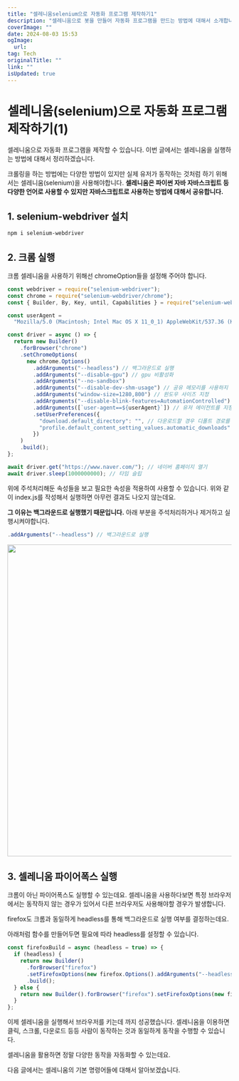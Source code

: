 ```yaml
---
title: "셀레니움selenium으로 자동화 프로그램 제작하기1"
description: "셀레니움으로 봇을 만들어 자동화 프로그램을 만드는 방법에 대해서 소개합니다"
coverImage: ""
date: 2024-08-03 15:53
ogImage:
  url:
tag: Tech
originalTitle: ""
link: ""
isUpdated: true
---
```


# 셀레니움(selenium)으로 자동화 프로그램 제작하기(1)

셀레니움으로 자동화 프로그램을 제작할 수 있습니다.
이번 글에서는 셀레니움을 실행하는 방법에 대해서 정리하겠습니다.

크롤링을 하는 방법에는 다양한 방법이 있지만 실제 유저가 동작하는 것처럼 하기 위해서는 셀레니움(selenium)을 사용해야합니다.
**셀레니움은 파이썬 자바 자바스크립트 등 다양한 언어로 사용할 수 있지만 자바스크립트로 사용하는 방법에 대해서 공유합니다.**

## 1. selenium-webdriver 설치

<!-- seedividend - 사각형 -->

<ins class="adsbygoogle"
     style="display:block"
     data-ad-client="ca-pub-4877378276818686"
     data-ad-slot="1898504329"
     data-ad-format="auto"
     data-full-width-responsive="true"></ins>

<script>
     (adsbygoogle = window.adsbygoogle || []).push({});
</script>

```bash
npm i selenium-webdriver
```

## 2. 크롬 실행

크롬 셀레니움을 사용하기 위해선 chromeOption들을 설정해 주어야 합니다.

```js
const webdriver = require("selenium-webdriver");
const chrome = require("selenium-webdriver/chrome");
const { Builder, By, Key, until, Capabilities } = require("selenium-webdriver");

const userAgent =
  "Mozilla/5.0 (Macintosh; Intel Mac OS X 11_0_1) AppleWebKit/537.36 (KHTML, like Gecko) Chrome/88.0.4324.192 Safari/537.36";

const driver = async () => {
  return new Builder()
    .forBrowser("chrome")
    .setChromeOptions(
      new chrome.Options()
        .addArguments("--headless") // 백그라운드로 실행
        .addArguments("--disable-gpu") // gpu 비활성화
        .addArguments("--no-sandbox")
        .addArguments("--disable-dev-shm-usage") // 공유 메모리를 사용하지 않겠다는 의미
        .addArguments("window-size=1280,800") // 윈도우 사이즈 지정
        .addArguments("--disable-blink-features=AutomationControlled")
        .addArguments([`user-agent==${userAgent}`]) // 유저 에이전트를 지정할 수 있음
        .setUserPreferences({
          "download.default_directory": "", // 다운로드할 경우 디폴트 경로를 지정할 수 있음
          "profile.default_content_setting_values.automatic_downloads": 1,
        })
    )
    .build();
};

await driver.get("https://www.naver.com/"); // 네이버 홈페이지 열기
await driver.sleep(1000000000); // 타임 슬립
```

<!-- seedividend - 사각형 -->

<ins class="adsbygoogle"
     style="display:block"
     data-ad-client="ca-pub-4877378276818686"
     data-ad-slot="1898504329"
     data-ad-format="auto"
     data-full-width-responsive="true"></ins>

<script>
     (adsbygoogle = window.adsbygoogle || []).push({});
</script>

위에 주석처리해둔 속성들을 보고 필요한 속성을 적용하여 사용할 수 있습니다.
위와 같이 index.js를 작성해서 실행하면 아무런 결과도 나오지 않는데요.

**그 이유는 백그라운드로 실행했기 때문입니다.**
아래 부분을 주석처리하거나 제거하고 실행시켜야합니다.

```js
.addArguments("--headless") // 백그라운드로 실행
```

<!-- seedividend - 사각형 -->

<ins class="adsbygoogle"
     style="display:block"
     data-ad-client="ca-pub-4877378276818686"
     data-ad-slot="1898504329"
     data-ad-format="auto"
     data-full-width-responsive="true"></ins>

<script>
     (adsbygoogle = window.adsbygoogle || []).push({});
</script>

<img src="/assets/img/2022-12-09--자바스크립트-셀레니움(selenium)-시작하기-1.png" width="700" />

## 3. 셀레니움 파이어폭스 실행

크롬이 아닌 파이어폭스도 실행할 수 있는데요.
셀레니움을 사용하다보면 특정 브라우저에서는 동작하지 않는 경우가 있어서 다른 브라우저도 사용해야할 경우가 발생합니다.

firefox도 크롬과 동일하게 headless를 통해 백그라운드로 실행 여부를 결정하는데요.

아래처럼 함수를 만들어두면 필요에 따라 headless를 설정할 수 있습니다.

```js
const firefoxBuild = async (headless = true) => {
  if (headless) {
    return new Builder()
      .forBrowser("firefox")
      .setFirefoxOptions(new firefox.Options().addArguments("--headless"))
      .build();
  } else {
    return new Builder().forBrowser("firefox").setFirefoxOptions(new firefox.Options()).build();
  }
};
```

이제 셀레니움을 실행해서 브라우저를 키는데 까지 성공했습니다.
셀레니움을 이용하면 클릭, 스크롤, 다운로드 등등 사람이 동작하는 것과 동일하게 동작을 수행할 수 있습니다.

셀레니움을 활용하면 정말 다양한 동작을 자동화할 수 있는데요.

다음 글에서는 셀레니움의 기본 명령어들에 대해서 알아보겠습니다.
